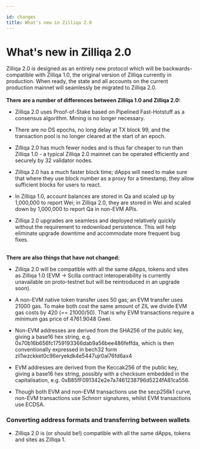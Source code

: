 ```yaml
---

id: changes
title: What's new in Zilliqa 2.0
---
```


# What's new in Zilliqa 2.0

Zilliqa 2.0 is designed as an entirely new protocol which will be backwards-compatible with Zilliqa 1.0, the original version of Zilliqa currently in production. When ready, the state and all accounts on the current production mainnet will seamlessly be migrated to Zilliqa 2.0.
</br> </br>
__There are a number of differences between Zilliqa 1.0 and Zilliqa 2.0:__

-   Zilliqa 2.0 uses Proof-of-Stake based on Pipelined Fast-Hotstuff as a consensus algorithm. Mining is no longer necessary.

-   There are no DS epochs, no long delay at TX block 99, and the transaction pool is no longer cleared at the start of an epoch.

-   Zilliqa 2.0 has much fewer nodes and is thus far cheaper to run than Zilliqa 1.0 - a typical Zilliqa 2.0 mainnet can be operated efficiently and securely by 32 validator nodes.

-   Zilliqa 2.0 has a much faster block time; dApps will need to make sure that where they use block number as a proxy for a timestamp, they allow sufficient blocks for users to react.

-   In Zilliqa 1.0, account balances are stored in Qa and scaled up by 1,000,000 to report Wei; in Zilliqa 2.0, they are stored in Wei and scaled down by 1,000,000 to report Qa in non-EVM APIs.

-   Zilliqa 2.0 upgrades are seamless and deployed relatively quickly without the requirement to redownload persistence. This will help eliminate upgrade downtime and accommodate more frequent bug fixes.
</br> </br>


__There are also things that have not changed:__

-   Zilliqa 2.0 will be compatible with all the same dApps, tokens and sites as Zilliqa 1.0 (EVM -> Scilla contract interoperability is currently unavailable on proto-testnet but will be reintroduced in an upgrade soon).

-   A non-EVM native token transfer uses 50 gas; an EVM transfer uses 21000 gas. To make both cost the same amount of ZIL we divide EVM gas costs by 420 (== 21000/50). That is why EVM transactions require a minimum gas price of 4761.9048 Gwei.

-   Non-EVM addresses are derived from the SHA256 of the public key, giving a base16 hex string, e.g. 0x70b16b656fc1759193366dab9a56bee486feffda, which is then conventionally expressed in bech32 form zil1wzckket0c96eryekdk4e5447ujr0al76fd6ax4

-   EVM addresses are derived from the Keccak256 of the public key, giving a base16 hex string, possibly with a checksum embedded in the capitalisation, e.g. 0xB85fF091342e2e7a7461238796d5224fA81ca556.

-   Though both EVM and non-EVM transactions use the secp256k1 curve, non-EVM transactions use Schnorr signatures, whilst EVM transactions use ECDSA.

### Converting address formats and transferring between wallets

- Zilliqa 2.0 is (or should be!) compatible with all the same dApps, tokens and sites as Zilliqa 1.
